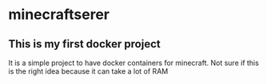 # minecraftserer
This is my first docker project
---
It is a simple project to have docker containers for minecraft.
Not sure if this is the right idea because it can take a lot of RAM
